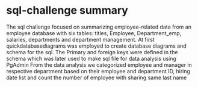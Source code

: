 # sql-challenge summary
The sql challenge focused on summarizing employee-related data from an employee database with six tables: titles, Employee, Department_emp, salaries, departments and department management. 
At first quickdatabasediagrams was employed to create database diagrams and  schema for the sql. The Primary and foreign keys were defined in the schema which was later used to make sql file for data analysis using PgAdmin
From the data analysis we categorized employee and manager in respective department based on their employee and department ID, hiring date  list and count the number of employee with sharing same last name